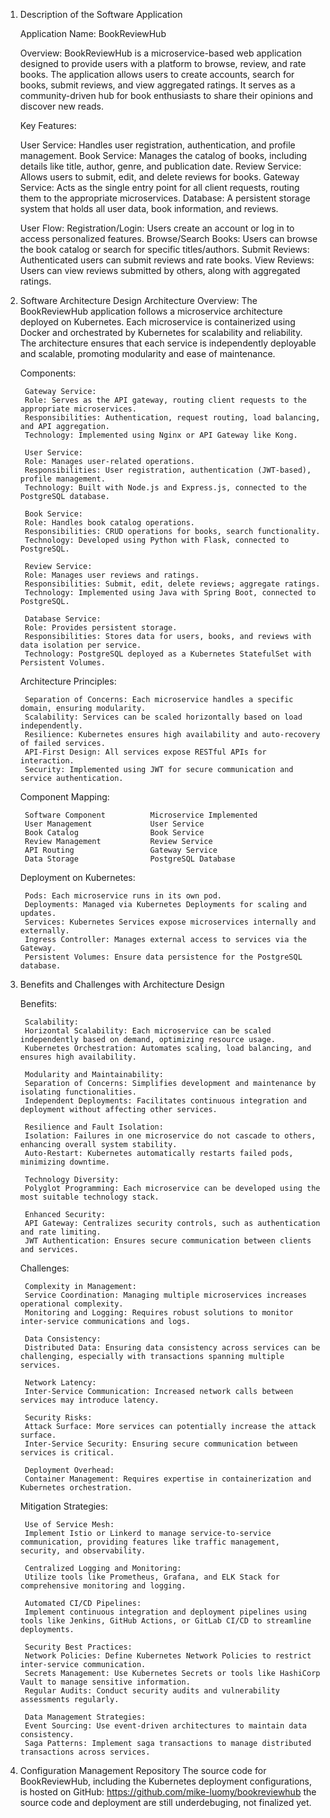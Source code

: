 1. Description of the Software Application

    Application Name: BookReviewHub

    Overview: BookReviewHub is a microservice-based web application designed to provide users with a platform to browse, review, and rate books. The application allows users to create accounts, search for books, submit reviews, and view aggregated ratings. It serves as a community-driven hub for book enthusiasts to share their opinions and discover new reads.

    Key Features:

    User Service: Handles user registration, authentication, and profile management.
    Book Service: Manages the catalog of books, including details like title, author, genre, and publication date.
    Review Service: Allows users to submit, edit, and delete reviews for books.
    Gateway Service: Acts as the single entry point for all client requests, routing them to the appropriate microservices.
    Database: A persistent storage system that holds all user data, book information, and reviews.

    User Flow:
    Registration/Login: Users create an account or log in to access personalized features.
    Browse/Search Books: Users can browse the book catalog or search for specific titles/authors.
    Submit Reviews: Authenticated users can submit reviews and rate books.
    View Reviews: Users can view reviews submitted by others, along with aggregated ratings.

2. Software Architecture Design
    Architecture Overview: The BookReviewHub application follows a microservice architecture deployed on Kubernetes. Each microservice is containerized using Docker and orchestrated by Kubernetes for scalability and reliability. The architecture ensures that each service is independently deployable and scalable, promoting modularity and ease of maintenance.

    Components:

        Gateway Service:
        Role: Serves as the API gateway, routing client requests to the appropriate microservices.
        Responsibilities: Authentication, request routing, load balancing, and API aggregation.
        Technology: Implemented using Nginx or API Gateway like Kong.
        
        User Service:
        Role: Manages user-related operations.
        Responsibilities: User registration, authentication (JWT-based), profile management.
        Technology: Built with Node.js and Express.js, connected to the PostgreSQL database.

        Book Service:
        Role: Handles book catalog operations.
        Responsibilities: CRUD operations for books, search functionality.
        Technology: Developed using Python with Flask, connected to PostgreSQL.

        Review Service:
        Role: Manages user reviews and ratings.
        Responsibilities: Submit, edit, delete reviews; aggregate ratings.
        Technology: Implemented using Java with Spring Boot, connected to PostgreSQL.

        Database Service:
        Role: Provides persistent storage.
        Responsibilities: Stores data for users, books, and reviews with data isolation per service.
        Technology: PostgreSQL deployed as a Kubernetes StatefulSet with Persistent Volumes.

    Architecture Principles:

        Separation of Concerns: Each microservice handles a specific domain, ensuring modularity.
        Scalability: Services can be scaled horizontally based on load independently.
        Resilience: Kubernetes ensures high availability and auto-recovery of failed services.
        API-First Design: All services expose RESTful APIs for interaction.
        Security: Implemented using JWT for secure communication and service authentication.

    Component Mapping:

        Software Component	        Microservice Implemented
        User Management	            User Service
        Book Catalog	            Book Service
        Review Management	        Review Service
        API Routing	                Gateway Service
        Data Storage	            PostgreSQL Database

    Deployment on Kubernetes:

        Pods: Each microservice runs in its own pod.
        Deployments: Managed via Kubernetes Deployments for scaling and updates.
        Services: Kubernetes Services expose microservices internally and externally.
        Ingress Controller: Manages external access to services via the Gateway.
        Persistent Volumes: Ensure data persistence for the PostgreSQL database.

3. Benefits and Challenges with Architecture Design

    Benefits:

        Scalability:
        Horizontal Scalability: Each microservice can be scaled independently based on demand, optimizing resource usage.
        Kubernetes Orchestration: Automates scaling, load balancing, and ensures high availability.

        Modularity and Maintainability:
        Separation of Concerns: Simplifies development and maintenance by isolating functionalities.
        Independent Deployments: Facilitates continuous integration and deployment without affecting other services.

        Resilience and Fault Isolation:
        Isolation: Failures in one microservice do not cascade to others, enhancing overall system stability.
        Auto-Restart: Kubernetes automatically restarts failed pods, minimizing downtime.

        Technology Diversity:
        Polyglot Programming: Each microservice can be developed using the most suitable technology stack.

        Enhanced Security:
        API Gateway: Centralizes security controls, such as authentication and rate limiting.
        JWT Authentication: Ensures secure communication between clients and services.

    Challenges:

        Complexity in Management:
        Service Coordination: Managing multiple microservices increases operational complexity.
        Monitoring and Logging: Requires robust solutions to monitor inter-service communications and logs.

        Data Consistency:    
        Distributed Data: Ensuring data consistency across services can be challenging, especially with transactions spanning multiple services.

        Network Latency:
        Inter-Service Communication: Increased network calls between services may introduce latency.

        Security Risks:
        Attack Surface: More services can potentially increase the attack surface.
        Inter-Service Security: Ensuring secure communication between services is critical.

        Deployment Overhead:
        Container Management: Requires expertise in containerization and Kubernetes orchestration.

    Mitigation Strategies:

        Use of Service Mesh:
        Implement Istio or Linkerd to manage service-to-service communication, providing features like traffic management, security, and observability.

        Centralized Logging and Monitoring:
        Utilize tools like Prometheus, Grafana, and ELK Stack for comprehensive monitoring and logging.

        Automated CI/CD Pipelines:
        Implement continuous integration and deployment pipelines using tools like Jenkins, GitHub Actions, or GitLab CI/CD to streamline deployments.

        Security Best Practices:
        Network Policies: Define Kubernetes Network Policies to restrict inter-service communication.
        Secrets Management: Use Kubernetes Secrets or tools like HashiCorp Vault to manage sensitive information.
        Regular Audits: Conduct security audits and vulnerability assessments regularly.

        Data Management Strategies:
        Event Sourcing: Use event-driven architectures to maintain data consistency.
        Saga Patterns: Implement saga transactions to manage distributed transactions across services.

4. Configuration Management Repository
    The source code for BookReviewHub, including the Kubernetes deployment configurations, is hosted on GitHub: 
    https://github.com/mike-luomy/bookreviewhub
    the source code and deployment are still underdebuging, not finalized yet.  
